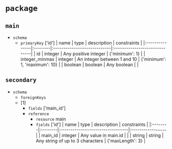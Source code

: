 # `package`
## `main`
  - `schema`
      - `primaryKey` ['id']
  | name           | type    | description                 | constraints                   |
|:---------------|:--------|:----------------------------|:------------------------------|
| id             | integer | Any positive integer        | {'minimum': 1}                |
| integer_minmax | integer | An integer between 1 and 10 | {'minimum': 1, 'maximum': 10} |
| boolean        | boolean | Any boolean                 |                               |
## `secondary`
  - `schema`
      - `foreignKeys`
      - [1]
        - `fields` ['main_id']
        - `reference`
          - `resource` main
          - `fields` ['id']
  | name    | type    | description                      | constraints      |
|:--------|:--------|:---------------------------------|:-----------------|
| main_id | integer | Any value in main.id             |                  |
| string  | string  | Any string of up to 3 characters | {'maxLength': 3} |